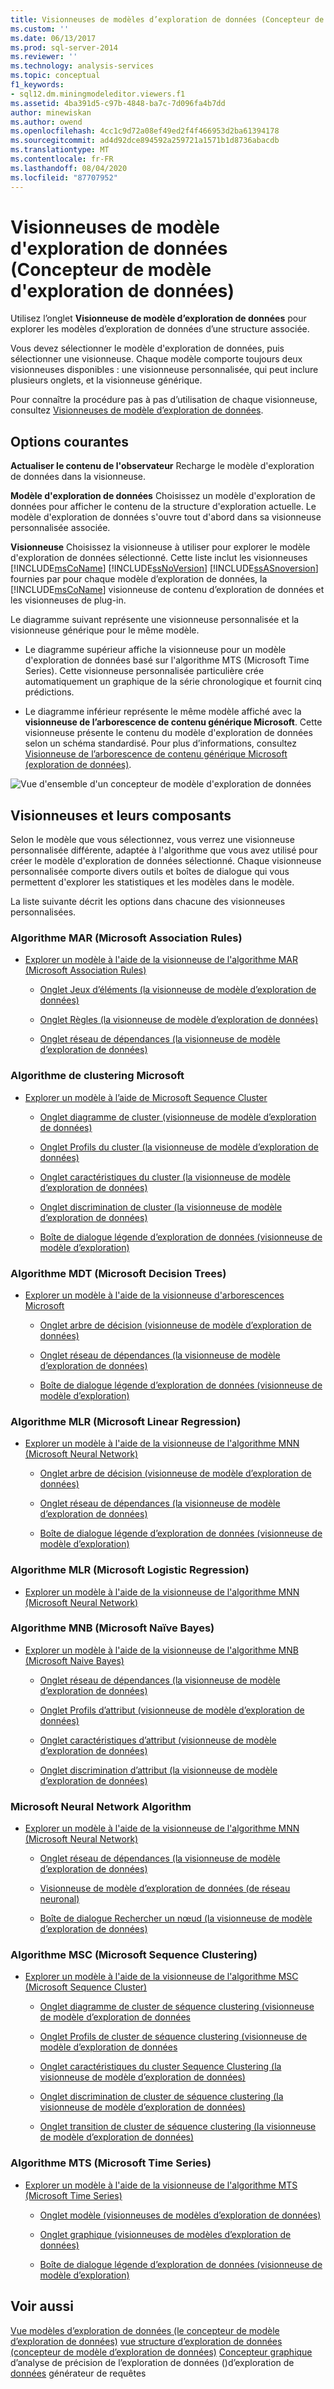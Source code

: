 ```yaml
---
title: Visionneuses de modèles d’exploration de données (Concepteur de modèle d’exploration de données) | Microsoft Docs
ms.custom: ''
ms.date: 06/13/2017
ms.prod: sql-server-2014
ms.reviewer: ''
ms.technology: analysis-services
ms.topic: conceptual
f1_keywords:
- sql12.dm.miningmodeleditor.viewers.f1
ms.assetid: 4ba391d5-c97b-4848-ba7c-7d096fa4b7dd
author: minewiskan
ms.author: owend
ms.openlocfilehash: 4cc1c9d72a08ef49ed2f4f466953d2ba61394178
ms.sourcegitcommit: ad4d92dce894592a259721a1571b1d8736abacdb
ms.translationtype: MT
ms.contentlocale: fr-FR
ms.lasthandoff: 08/04/2020
ms.locfileid: "87707952"
---
```

# <a name="mining-model-viewers-data-mining-model-designer"></a>Visionneuses de modèle d'exploration de données (Concepteur de modèle d'exploration de données)
  Utilisez l’onglet **Visionneuse de modèle d’exploration de données** pour explorer les modèles d’exploration de données d’une structure associée.

 Vous devez sélectionner le modèle d'exploration de données, puis sélectionner une visionneuse. Chaque modèle comporte toujours deux visionneuses disponibles : une visionneuse personnalisée, qui peut inclure plusieurs onglets, et la visionneuse générique.

 Pour connaître la procédure pas à pas d’utilisation de chaque visionneuse, consultez [Visionneuses de modèle d’exploration de données](data-mining/data-mining-model-viewers.md).

## <a name="common-options"></a>Options courantes
 **Actualiser le contenu de l'observateur** Recharge le modèle d'exploration de données dans la visionneuse.

 **Modèle d'exploration de données** Choisissez un modèle d'exploration de données pour afficher le contenu de la structure d'exploration actuelle. Le modèle d'exploration de données s'ouvre tout d'abord dans sa visionneuse personnalisée associée.

 **Visionneuse** Choisissez la visionneuse à utiliser pour explorer le modèle d'exploration de données sélectionné. Cette liste inclut les visionneuses [!INCLUDE[msCoName](../includes/msconame-md.md)] [!INCLUDE[ssNoVersion](../includes/ssnoversion-md.md)] [!INCLUDE[ssASnoversion](../includes/ssasnoversion-md.md)] fournies par pour chaque modèle d’exploration de données, la [!INCLUDE[msCoName](../includes/msconame-md.md)] visionneuse de contenu d’exploration de données et les visionneuses de plug-in.

 Le diagramme suivant représente une visionneuse personnalisée et la visionneuse générique pour le même modèle.

-   Le diagramme supérieur affiche la visionneuse pour un modèle d'exploration de données basé sur l'algorithme MTS (Microsoft Time Series). Cette visionneuse personnalisée particulière crée automatiquement un graphique de la série chronologique et fournit cinq prédictions.

-   Le diagramme inférieur représente le même modèle affiché avec la **visionneuse de l’arborescence de contenu générique Microsoft**. Cette visionneuse présente le contenu du modèle d'exploration de données selon un schéma standardisé. Pour plus d’informations, consultez [Visionneuse de l’arborescence de contenu générique Microsoft &#40;exploration de données&#41;](microsoft-generic-content-tree-viewer-data-mining.md).

 ![Vue d'ensemble d'un concepteur de modèle d'exploration de données](media/generic-mining-model-tab1.gif "Vue d'ensemble d'un concepteur de modèle d'exploration de données")

## <a name="viewers-and-their-components"></a>Visionneuses et leurs composants
 Selon le modèle que vous sélectionnez, vous verrez une visionneuse personnalisée différente, adaptée à l'algorithme que vous avez utilisé pour créer le modèle d'exploration de données sélectionné. Chaque visionneuse personnalisée comporte divers outils et boîtes de dialogue qui vous permettent d'explorer les statistiques et les modèles dans le modèle.

 La liste suivante décrit les options dans chacune des visionneuses personnalisées.

### <a name="microsoft-association-rules-algorithm"></a>Algorithme MAR (Microsoft Association Rules)

-   [Explorer un modèle à l'aide de la visionneuse de l'algorithme MAR (Microsoft Association Rules)](data-mining/browse-a-model-using-the-microsoft-association-rules-viewer.md)

    -   [Onglet Jeux d’éléments &#40;la visionneuse de modèle d’exploration de données&#41;](itemsets-tab-mining-model-viewer.md)

    -   [Onglet Règles &#40;la visionneuse de modèle d’exploration de données&#41;](rules-tab-mining-model-viewer.md)

    -   [Onglet réseau de dépendances &#40;la visionneuse de modèle d’exploration de données&#41;](dependency-network-tab-mining-model-viewer.md)

### <a name="microsoft-clustering-algorithm"></a>Algorithme de clustering Microsoft

-   [Explorer un modèle à l’aide de Microsoft Sequence Cluster](data-mining/browse-a-model-using-the-microsoft-cluster-viewer.md)

    -   [Onglet diagramme de cluster &#40;visionneuse de modèle d’exploration de données&#41;](cluster-diagram-tab-mining-model-viewer.md)

    -   [Onglet Profils du cluster &#40;la visionneuse de modèle d’exploration de données&#41;](cluster-profiles-tab-mining-model-viewer.md)

    -   [Onglet caractéristiques du cluster &#40;la visionneuse de modèle d’exploration de données&#41;](cluster-characteristics-tab-mining-model-viewer.md)

    -   [Onglet discrimination de cluster &#40;la visionneuse de modèle d’exploration de données&#41;](cluster-discrimination-tab-mining-model-viewer.md)

    -   [Boîte de dialogue légende d’exploration de données &#40;visionneuse de modèle d’exploration&#41;](mining-legend-dialog-box-mining-model-viewer.md)

### <a name="microsoft-decision-tree-algorithm"></a>Algorithme MDT (Microsoft Decision Trees)

-   [Explorer un modèle à l'aide de la visionneuse d'arborescences Microsoft](data-mining/browse-a-model-using-the-microsoft-tree-viewer.md)

    -   [Onglet arbre de décision &#40;visionneuse de modèle d’exploration de données&#41;](decision-tree-tab-mining-model-viewer.md)

    -   [Onglet réseau de dépendances &#40;la visionneuse de modèle d’exploration de données&#41;](dependency-network-tab-mining-model-viewer.md)

    -   [Boîte de dialogue légende d’exploration de données &#40;visionneuse de modèle d’exploration&#41;](mining-legend-dialog-box-mining-model-viewer.md)

### <a name="microsoft-linear-regression-algorithm"></a>Algorithme MLR (Microsoft Linear Regression)

-   [Explorer un modèle à l'aide de la visionneuse de l'algorithme MNN (Microsoft Neural Network)](data-mining/browse-a-model-using-the-microsoft-neural-network-viewer.md)

    -   [Onglet arbre de décision &#40;visionneuse de modèle d’exploration de données&#41;](decision-tree-tab-mining-model-viewer.md)

    -   [Onglet réseau de dépendances &#40;la visionneuse de modèle d’exploration de données&#41;](dependency-network-tab-mining-model-viewer.md)

    -   [Boîte de dialogue légende d’exploration de données &#40;visionneuse de modèle d’exploration&#41;](mining-legend-dialog-box-mining-model-viewer.md)

### <a name="microsoft-logistic-regression-algorithm"></a>Algorithme MLR (Microsoft Logistic Regression)

-   [Explorer un modèle à l'aide de la visionneuse de l'algorithme MNN (Microsoft Neural Network)](data-mining/browse-a-model-using-the-microsoft-neural-network-viewer.md)

### <a name="microsoft-nave-bayes-algorithm"></a>Algorithme MNB (Microsoft Naïve Bayes)

-   [Explorer un modèle à l'aide de la visionneuse de l'algorithme MNB (Microsoft Naive Bayes)](data-mining/browse-a-model-using-the-microsoft-naive-bayes-viewer.md)

    -   [Onglet réseau de dépendances &#40;la visionneuse de modèle d’exploration de données&#41;](dependency-network-tab-mining-model-viewer.md)

    -   [Onglet Profils d’attribut &#40;visionneuse de modèle d’exploration de données&#41;](attribute-profiles-tab-mining-model-viewer.md)

    -   [Onglet caractéristiques d’attribut &#40;visionneuse de modèle d’exploration de données&#41;](attribute-characteristics-tab-mining-model-viewer.md)

    -   [Onglet discrimination d’attribut &#40;la visionneuse de modèle d’exploration de données&#41;](attribute-discrimination-tab-mining-model-viewer.md)

### <a name="microsoft-neural-network-algorithm"></a>Microsoft Neural Network Algorithm

-   [Explorer un modèle à l'aide de la visionneuse de l'algorithme MNN (Microsoft Neural Network)](data-mining/browse-a-model-using-the-microsoft-neural-network-viewer.md)

    -   [Onglet réseau de dépendances &#40;la visionneuse de modèle d’exploration de données&#41;](dependency-network-tab-mining-model-viewer.md)

    -   [Visionneuse de modèle d’exploration de données &#40;de réseau neuronal&#41;](neural-network-mining-model-viewer.md)

    -   [Boîte de dialogue Rechercher un nœud &#40;la visionneuse de modèle d’exploration de données&#41;](find-node-dialog-box-mining-model-viewer.md)

### <a name="microsoft-sequence-clustering-algorithm"></a>Algorithme MSC (Microsoft Sequence Clustering)

-   [Explorer un modèle à l'aide de la visionneuse de l'algorithme MSC (Microsoft Sequence Cluster)](data-mining/browse-a-model-using-the-microsoft-sequence-cluster-viewer.md)

    -   [Onglet diagramme de cluster de séquence clustering &#40;visionneuse de modèle d’exploration de données](sequence-clustering-cluster-diagram-tab-mining-model-viewer.md)

    -   [Onglet Profils de cluster de séquence clustering &#40;visionneuse de modèle d’exploration de données](sequence-clustering-cluster-profiles-tab-mining-model-viewer.md)

    -   [Onglet caractéristiques du cluster Sequence Clustering &#40;la visionneuse de modèle d’exploration de données&#41;](sequence-clustering-cluster-characteristics-tab-mining-model-viewer.md)

    -   [Onglet discrimination de cluster de séquence clustering &#40;la visionneuse de modèle d’exploration de données&#41;](sequence-clustering-cluster-discrimination-tab-mining-model-viewer.md)

    -   [Onglet transition de cluster de séquence clustering &#40;la visionneuse de modèle d’exploration de données&#41;](sequence-clustering-cluster-transition-tab-mining-model-viewer.md)

### <a name="microsoft-time-series-algorithm"></a>Algorithme MTS (Microsoft Time Series)

-   [Explorer un modèle à l'aide de la visionneuse de l'algorithme MTS (Microsoft Time Series)](data-mining/browse-a-model-using-the-microsoft-time-series-viewer.md)

    -   [Onglet modèle &#40;visionneuses de modèles d’exploration de données&#41;](model-tab-mining-model-viewers.md)

    -   [Onglet graphique &#40;visionneuses de modèles d’exploration de données&#41;](chart-tab-mining-model-viewers.md)

    -   [Boîte de dialogue légende d’exploration de données &#40;visionneuse de modèle d’exploration&#41;](mining-legend-dialog-box-mining-model-viewer.md)

## <a name="see-also"></a>Voir aussi
 [Vue modèles d’exploration de données &#40;le concepteur de modèle d’exploration de données&#41;](mining-models-view-data-mining-model-designer.md) [vue structure d’exploration de données &#40;concepteur de modèle d’exploration de données&#41;](mining-structure-view-data-mining-model-designer.md) [Concepteur graphique](mining-accuracy-chart-designer-data-mining.md) d’analyse de précision de l’exploration de données &#40;&#41;d’exploration de [données](prediction-query-builder-data-mining.md) générateur de requêtes


